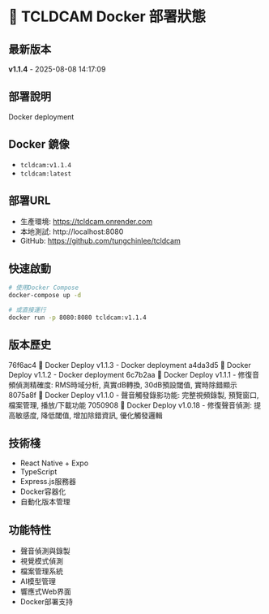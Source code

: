 # 🐳 TCLDCAM Docker 部署狀態

## 最新版本
**v1.1.4** - 2025-08-08 14:17:09

## 部署說明
Docker deployment

## Docker 鏡像
- `tcldcam:v1.1.4`
- `tcldcam:latest`

## 部署URL
- 生產環境: https://tcldcam.onrender.com
- 本地測試: http://localhost:8080
- GitHub: https://github.com/tungchinlee/tcldcam

## 快速啟動
```bash
# 使用Docker Compose
docker-compose up -d

# 或直接運行
docker run -p 8080:8080 tcldcam:v1.1.4
```

## 版本歷史
76f6ac4 🐳 Docker Deploy v1.1.3 - Docker deployment
a4da3d5 🐳 Docker Deploy v1.1.2 - Docker deployment
6c7b2aa 🐳 Docker Deploy v1.1.1 - 修復音頻偵測精確度: RMS時域分析, 真實dB轉換, 30dB預設閾值, 實時除錯顯示
8075a8f 🐳 Docker Deploy v1.1.0 - 聲音觸發錄影功能: 完整視頻錄製, 預覽窗口, 檔案管理, 播放/下載功能
7050908 🐳 Docker Deploy v1.0.18 - 修復聲音偵測: 提高敏感度, 降低閾值, 增加除錯資訊, 優化觸發邏輯

## 技術棧
- React Native + Expo
- TypeScript  
- Express.js服務器
- Docker容器化
- 自動化版本管理

## 功能特性
- 聲音偵測與錄製
- 視覺模式偵測
- 檔案管理系統
- AI模型管理
- 響應式Web界面
- Docker部署支持
